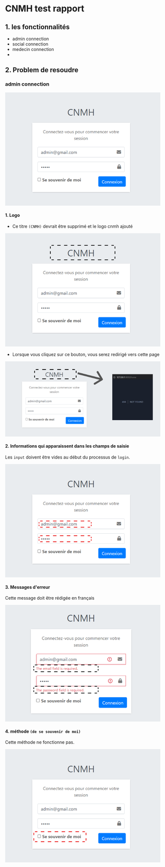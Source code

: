 # CNMH test rapport 
## 1.   les fonctionnalités 
- admin connection
- social connection
- medecin connection
- 
## 2.   Problem de resoudre

### admin connection
![connection](images-test-authentification-cnmh/login.png)
#### 1. Logo 

- Ce titre `(CNMH)` devrait être supprimé et le logo cnmh ajouté

![Logo](images-test-authentification-cnmh/logocnmh.png)

- Lorsque vous cliquez sur ce bouton, vous serez redirigé vers cette page
   
![btnLogo](images-test-authentification-cnmh/btnlogo28.png)

#### 2. Informations qui apparaissent dans les champs de saisie

Les `input` doivent être vides au début du processus de `login`.

![Informations](images-test-authentification-cnmh/infodeleted.png)

#### 3. Messages d'erreur

Cette message doit être rédigée en français

![masseg error](images-test-authentification-cnmh/massegError26.png)

#### 4. méthode `(de se souvenir de moi)`

Cette méthode ne fonctionne pas.

![méthode souvenir](images-test-authentification-cnmh/methode-se-souvenir-moi27.png)